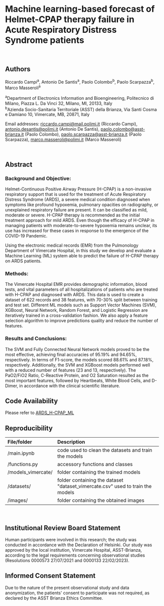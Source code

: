 # Machine learning-based forecast of Helmet-CPAP therapy failure in Acute Respiratory Distress Syndrome patients

<br>

## Authors
Riccardo Campi<sup>a</sup>, Antonio De Santis<sup>a</sup>, Paolo Colombo<sup>b</sup>, Paolo Scarpazza<sup>b</sup>, Marco Masseroli<sup>a</sup>

<sup>a</sup>Department of Electronics Information and Bioengineering, Politecnico di Milano, Piazza L. Da Vinci 32, Milano, MI, 20133, Italy<br>
<sup>b</sup>Azienda Socio-Sanitaria Territoriale (ASST) della Brianza, Via Santi Cosma e Damiano 10, Vimercate, MB, 20871, Italy

Email addresses: riccardo.campi@mail.polimi.it (Riccardo Campi), antonio.desantis@polimi.it (Antonio De Santis), paolo.colombo@asst-brianza.it (Paolo Colombo), paolo.scarpazza@asst-brianza.it (Paolo Scarpazza), marco.masseroli@polimi.it (Marco Masseroli)

<br>

## Abstract
### Background and Objective:
Helmet-Continuous Positive Airway Pressure (H-CPAP) is a non-invasive respiratory support that is used for the treatment of Acute Respiratory Distress Syndrome (ARDS), a severe medical condition diagnosed when symptoms like profound hypoxemia, pulmonary opacities on radiography, or unexplained respiratory failure are present.
It can be classified as mild, moderate or severe.
H-CPAP therapy is recommended as the initial treatment approach for mild ARDS.
Even though the efficacy of H-CPAP in managing patients with moderate-to-severe hypoxemia remains unclear, its use has increased for these cases in response to the emergence of the COVID-19 Pandemic.

Using the electronic medical records (EMR) from the Pulmonology Department of Vimercate Hospital, in this study we develop and evaluate a Machine Learning (ML) system able to predict the failure of H-CPAP therapy on ARDS patients.

### Methods:
The Vimercate Hospital EMR provides demographic information, blood tests, and vital parameters of all hospitalizations of patients who are treated with H-CPAP and diagnosed with ARDS.
This data is used to create a dataset of 622 records and 38 features, with 70-30% split between training and test set.
Different ML models such as Support Vector Machines (SVM), XGBoost, Neural Network, Random Forest, and Logistic Regression are iteratively trained in a cross-validation fashion.
We also apply a feature selection algorithm to improve predictions quality and reduce the number of features.

### Results and Conclusions:
The SVM and Fully Connected Neural Network models proved to be the most effective, achieving final accuracies of 95.19% and 94.65%, respectively. In terms of F1-score, the models scored 88.61% and 87.18%, respectively. Additionally, the SVM and XGBoost models performed well with a reduced number of features (23 and 13, respectively).
The PaO2/FiO2 Ratio, C-Reactive Protein, and O2 Saturation resulted as the most important features, followed by Heartbeats, White Blood Cells, and D-Dimer, in accordance with the clinical scientific literature.

<be>

## Code Availability

Please refer to [ARDS_H-CPAP_ML](https://github.com/riccamper/ARDS_H-CPAP_ML)



## Reproducibility

| File/folder        | Description                                                                    |
|:------------------ |:------------------------------------------------------------------------------ |
| /main.ipynb        | code used to clean the datasets and train the models                           |
| /functions.py      | accessory functions and classes                                                |
| /models_vimercate/ | folder containing the trained models                                           |
| /datasets/         | folder containing the dataset "dataset_vimercate.csv" used to train the models |
| /images/           | folder containing the obtained images                                          |

<br>

## Institutional Review Board Statement
Human participants were involved in this research; the study was conducted in accordance with the Declaration of Helsinki. Our study was approved by the local institution, Vimercate Hospital, ASST-Brianza, according to the legal requirements concerning observational studies (Resolutions 0000573 27/07/2021 and 0000133 22/02/2023).

## Informed Consent Statement
Due to the nature of the present observational study and data anonymization, the patients' consent to participate was not required, as declared by the ASST Brianza Ethics Committee.
